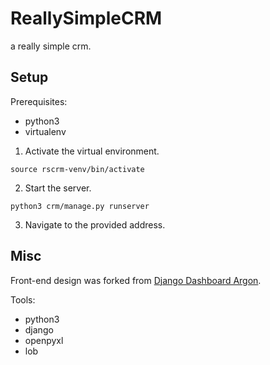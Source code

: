 # ReallySimpleCRM

a really simple crm.

## Setup

Prerequisites:
* python3
* virtualenv

1. Activate the virtual environment.
```
source rscrm-venv/bin/activate
```

2. Start the server.
```
python3 crm/manage.py runserver
```

3. Navigate to the provided address.

## Misc
Front-end design was forked from [Django Dashboard Argon](https://github.com/app-generator/django-dashboard-argon).

Tools:
* python3
* django
* openpyxl
* lob

